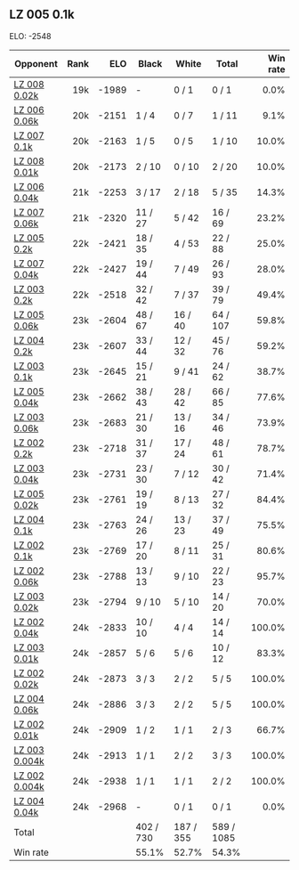 ## LZ 005 0.1k ##

ELO: -2548

Opponent | Rank | ELO | Black | White | Total | Win rate
---------|-----:|----:|-------|-------|-------|-------:
[LZ 008 0.02k](LZ%20008%200.02k.md) | 19k | -1989 | - | 0 / 1 | 0 / 1 | 0.0%
[LZ 006 0.06k](LZ%20006%200.06k.md) | 20k | -2151 | 1 / 4 | 0 / 7 | 1 / 11 | 9.1%
[LZ 007 0.1k](LZ%20007%200.1k.md) | 20k | -2163 | 1 / 5 | 0 / 5 | 1 / 10 | 10.0%
[LZ 008 0.01k](LZ%20008%200.01k.md) | 20k | -2173 | 2 / 10 | 0 / 10 | 2 / 20 | 10.0%
[LZ 006 0.04k](LZ%20006%200.04k.md) | 21k | -2253 | 3 / 17 | 2 / 18 | 5 / 35 | 14.3%
[LZ 007 0.06k](LZ%20007%200.06k.md) | 21k | -2320 | 11 / 27 | 5 / 42 | 16 / 69 | 23.2%
[LZ 005 0.2k](LZ%20005%200.2k.md) | 22k | -2421 | 18 / 35 | 4 / 53 | 22 / 88 | 25.0%
[LZ 007 0.04k](LZ%20007%200.04k.md) | 22k | -2427 | 19 / 44 | 7 / 49 | 26 / 93 | 28.0%
[LZ 003 0.2k](LZ%20003%200.2k.md) | 22k | -2518 | 32 / 42 | 7 / 37 | 39 / 79 | 49.4%
[LZ 005 0.06k](LZ%20005%200.06k.md) | 23k | -2604 | 48 / 67 | 16 / 40 | 64 / 107 | 59.8%
[LZ 004 0.2k](LZ%20004%200.2k.md) | 23k | -2607 | 33 / 44 | 12 / 32 | 45 / 76 | 59.2%
[LZ 003 0.1k](LZ%20003%200.1k.md) | 23k | -2645 | 15 / 21 | 9 / 41 | 24 / 62 | 38.7%
[LZ 005 0.04k](LZ%20005%200.04k.md) | 23k | -2662 | 38 / 43 | 28 / 42 | 66 / 85 | 77.6%
[LZ 003 0.06k](LZ%20003%200.06k.md) | 23k | -2683 | 21 / 30 | 13 / 16 | 34 / 46 | 73.9%
[LZ 002 0.2k](LZ%20002%200.2k.md) | 23k | -2718 | 31 / 37 | 17 / 24 | 48 / 61 | 78.7%
[LZ 003 0.04k](LZ%20003%200.04k.md) | 23k | -2731 | 23 / 30 | 7 / 12 | 30 / 42 | 71.4%
[LZ 005 0.02k](LZ%20005%200.02k.md) | 23k | -2761 | 19 / 19 | 8 / 13 | 27 / 32 | 84.4%
[LZ 004 0.1k](LZ%20004%200.1k.md) | 23k | -2763 | 24 / 26 | 13 / 23 | 37 / 49 | 75.5%
[LZ 002 0.1k](LZ%20002%200.1k.md) | 23k | -2769 | 17 / 20 | 8 / 11 | 25 / 31 | 80.6%
[LZ 002 0.06k](LZ%20002%200.06k.md) | 23k | -2788 | 13 / 13 | 9 / 10 | 22 / 23 | 95.7%
[LZ 003 0.02k](LZ%20003%200.02k.md) | 23k | -2794 | 9 / 10 | 5 / 10 | 14 / 20 | 70.0%
[LZ 002 0.04k](LZ%20002%200.04k.md) | 24k | -2833 | 10 / 10 | 4 / 4 | 14 / 14 | 100.0%
[LZ 003 0.01k](LZ%20003%200.01k.md) | 24k | -2857 | 5 / 6 | 5 / 6 | 10 / 12 | 83.3%
[LZ 002 0.02k](LZ%20002%200.02k.md) | 24k | -2873 | 3 / 3 | 2 / 2 | 5 / 5 | 100.0%
[LZ 004 0.06k](LZ%20004%200.06k.md) | 24k | -2886 | 3 / 3 | 2 / 2 | 5 / 5 | 100.0%
[LZ 002 0.01k](LZ%20002%200.01k.md) | 24k | -2909 | 1 / 2 | 1 / 1 | 2 / 3 | 66.7%
[LZ 003 0.004k](LZ%20003%200.004k.md) | 24k | -2913 | 1 / 1 | 2 / 2 | 3 / 3 | 100.0%
[LZ 002 0.004k](LZ%20002%200.004k.md) | 24k | -2938 | 1 / 1 | 1 / 1 | 2 / 2 | 100.0%
[LZ 004 0.04k](LZ%20004%200.04k.md) | 24k | -2968 | - | 0 / 1 | 0 / 1 | 0.0%
Total | | | 402 / 730 | 187 / 355 | 589 / 1085 | 
Win rate| | | 55.1% | 52.7% | 54.3% | 
